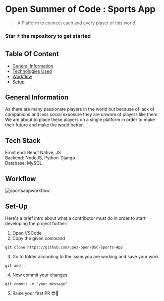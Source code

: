 # Open Summer of Code : Sports App
> A Platform to connect each and every player of this world.

### Star ⭐ the repository to get started

## Table Of Content
* [General Information](#general-information)
* [Technologies Used](#general-information)
* [Workflow](#workflow)
* [Setup](#setup)

## General Information
As there are many passionate players in the world but because of lack of companions and less social exposure they are unware of players like them. We are about to place these players on a single platform in order to make their future and make the world better.

## Tech Stack 
<p>Front end: React Native, JS <br>Backend: NodeJS, Python-Django <br>Database: MySQL

## Workflow
  ![sportsappworkflow](https://user-images.githubusercontent.com/101355193/171849277-02449044-8d06-4ff4-9385-acfdc0cfd451.jpg)

## Set-Up
Here's a brief intro about what a contributor must do in order to start developing the project further:
1. Open VSCode 
2. Copy the given command
```shell
git clone https://github.com/upes-open/OSC-Sports-App
```
3. Go to folder according to the issue you are working and save your work
```shell
git add .
```
4. Now commit your changes
```shell
git commit -m "your message"
```
5. Raise your first PR 😎🥇
